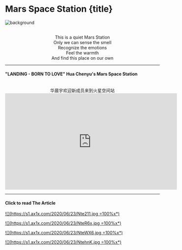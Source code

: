 # Mars Space Station {title}
![background](https://s1.ax1x.com/2020/06/23/Ntl94U.jpg)

<center style="white-space: pre-line">
This is a quiet Mars Station
Only we can sense the smell
Recognize the emotions
Feel the warmth
And find this place on our own
</center>

----------------------------------------
#### "LANDING - BORN TO LOVE" Hua Chenyu's Mars Space Station
<center style="white-space: pre-line">
 华晨宇欢迎新成员来到火星空间站
 </center>
<iframe width="560" height="315" src="https://www.youtube.com/embed/WfGXa99VcKQ" frameborder="0" allow="accelerometer; autoplay; encrypted-media; gyroscope; picture-in-picture" allowfullscreen></iframe>

----------------------------------------

#### Click to read The Article

[![](https://s1.ax1x.com/2020/06/23/Nte211.jpg =100%x*)](https://www.facebook.com/notes/hua-chenyu-english-subs/from-mars-space-station-hello-please-take-care-of-me/3277552662290034/)

[![](https://s1.ax1x.com/2020/06/23/NteR6x.jpg =100%x*)](https://www.facebook.com/notes/hua-chenyu-english-subs/welcome-home/3243585539020080/)

[![](https://s1.ax1x.com/2020/06/23/NteWX6.jpg =100%x*)](https://www.facebook.com/notes/hua-chenyu-english-subs/message-from-mars-space-station-on-wechat-today/3263947740317193/)

[![](https://s1.ax1x.com/2020/06/23/NtehnK.jpg =100%x*)](https://www.facebook.com/notes/hua-chenyu-english-subs/about-mars-space-station/3202137896498178/)


